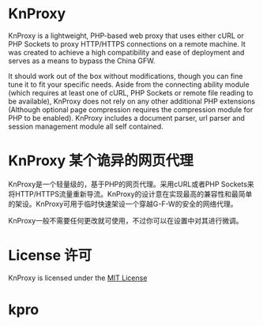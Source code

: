# KnProxy

KnProxy is a lightweight, PHP-based web proxy that uses either cURL or PHP Sockets to proxy HTTP/HTTPS connections on a remote machine. 
It was created to achieve a high compatibility and ease of deployment and serves as a means to bypass the China GFW. 

It should work out of the box without modifications, though you can fine tune it to fit your specific needs.
Aside from the connecting ability module (which requires at least one of cURL, PHP Sockets or remote file reading to be available), KnProxy
does not rely on any other additional PHP extensions (Although optional page compression requires the compression module for PHP to be enabled). 
KnProxy includes a document parser, url parser and session management module all self contained.

# KnProxy 某个诡异的网页代理

KnProxy是一个轻量级的，基于PHP的网页代理。采用cURL或者PHP Sockets来将HTTP/HTTPS流量重新导流。KnProxy的设计意在实现最高的兼容性和最简单
的架设。KnProxy可用于临时快速架设一个穿越G-F-W的安全的网络代理。

KnProxy一般不需要任何更改就可使用，不过你可以在设置中对其进行微调。

# License 许可
KnProxy is licensed under the [MIT License](http://opensource.org/licenses/MIT)
# kpro
